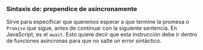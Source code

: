 ### Sintaxis de: prependice de asíncronamente

Sirve para especificar que queremos esperar a que termine la promesa o `Promise` que sigue, antes de continuar con la siguiente sentencia. En JavaScript, es el `await`. Esto quiere decir que esta instrucción debe ir dentro de funciones asíncronas para que no salte un error sintáctico.

```calo

```